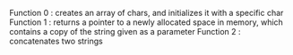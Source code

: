 Function 0 : creates an array of chars, and initializes it with a specific char
Function 1 : returns a pointer to a newly allocated space in memory, which contains a copy of the string given as a parameter
Function 2 : concatenates two strings